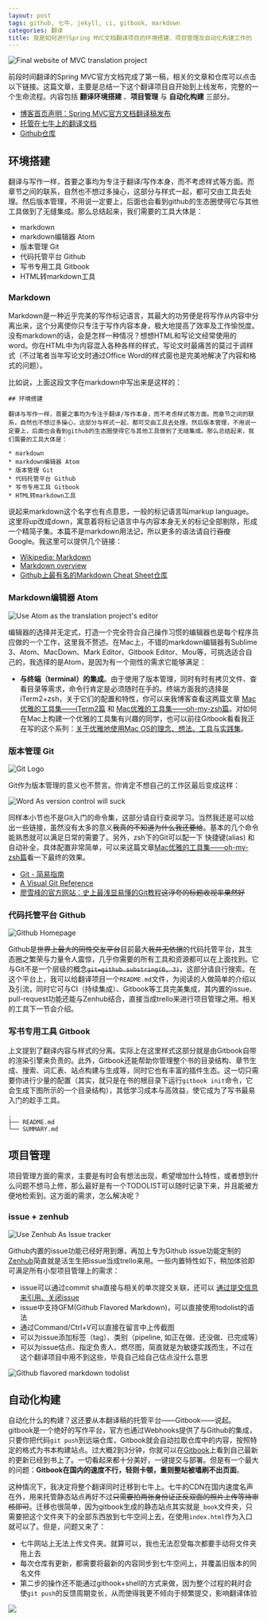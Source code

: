 ```yaml
---
layout: post
tags: github, 七牛, jekyll, ci, gitbook, markdown
categories: 翻译
title: 我是如何进行Spring MVC文档翻译项目的环境搭建、项目管理及自动化构建工作的
---
```


![](http://7xqu8w.com1.z0.glb.clouddn.com/spring-mvc-translation-project-final-representation.png "Final website of MVC translation project")

前段时间翻译的Spring MVC官方文档完成了第一稿，相关的文章和仓库可以点击以下链接。这篇文章，主要是总结一下这个翻译项目自开始到上线发布，完整的一个生命流程。内容包括 **翻译环境搭建** 、**项目管理** 与 **自动化构建** 三部分。

* [博客首页声明：Spring MVC官方文档翻译稿发布](http://blog.linesh.tw/#/posts/2016-06-23-spring-mvc-documentation-reference)
* [托管在七牛上的翻译文档](http://mvc.linesh.tw)
* [Github仓库](https://github.com/linesh-simplicity/translation-spring-mvc-4-documentation)

## 环境搭建

翻译与写作一样，首要之事均为专注于翻译/写作本身，而不考虑样式等方面。而章节之间的联系，自然也不想过多操心，这部分与样式一起，都可交由工具去处理。然后版本管理，不用说一定要上，后面也会看到github的生态圈使得它与其他工具做到了无缝集成。那么总结起来，我们需要的工具大体是：

* markdown
* markdown编辑器 Atom
* 版本管理 Git
* 代码托管平台 Github
* 写书专用工具 Gitbook
* HTML转markdown工具

### Markdown

Markdown是一种近乎完美的写作标记语言，其最大的功劳便是将写作从内容中分离出来，这个分离使你只专注于写作内容本身，极大地提高了效率及工作愉悦度。没有markdown的话，会是怎样一种情况？想想HTML和写论文经常使用的word。你在HTML中为内容混入各种各样的样式，写论文时最痛苦的莫过于调样式（不过笔者当年写论文时通过Office Word的样式窗也是完美地解决了内容和格式的问题）。

比如说，上面这段文字在markdown中写出来是这样的：

```
## 环境搭建

翻译与写作一样，首要之事均为专注于翻译/写作本身，而不考虑样式等方面。而章节之间的联系，自然也不想过多操心，这部分与样式一起，都可交由工具去处理。然后版本管理，不用说一定要上，后面也会看到github的生态圈使得它与其他工具做到了无缝集成。那么总结起来，我们需要的工具大体是：

* markdown
* markdown编辑器 Atom
* 版本管理 Git
* 代码托管平台 Github
* 写书专用工具 Gitbook
* HTML转markdown工具
```

说起来markdown这个名字也有点意思，一般的标记语言叫markup language。这里将up改成down，寓意着将标记语言中与内容本身无关的标记全部剔除，形成一个精简子集。本篇不是markdown用法记，所以更多的语法请自行~~百度~~Google。我这里可以提供几个链接：

* [Wikipedia: Markdown](https://en.wikipedia.org/wiki/Markdown)
* [Markdown overview](https://daringfireball.net/projects/markdown/)
* [Github上最有名的Markdown Cheat Sheet仓库](https://github.com/adam-p/markdown-here/wiki/Markdown-Cheatsheet)

### Markdown编辑器 Atom

![](http://7xqu8w.com1.z0.glb.clouddn.com/atom-as-translation-project-editor.png "Use Atom as the translation project's editor")

编辑器的选择并无定式，打造一个完全符合自己操作习惯的编辑器也是每个程序员应做的一个工作，这里我不赘述。在Mac上，不错的markdown编辑器有Sublime 3、Atom、MacDown、Mark Editor、Gitbook Editor、Mou等，可挑选适合自己的，我选择的是Atom，是因为有一个刚性的需求它能够满足：

* **与终端（terminal）的集成**。由于使用了版本管理，同时有时有拷贝文件、查看目录等需求，命令行肯定是必须随时在手的。终端方面我的选择是iTerm2+zsh，关于它们的配置和特性，你可以来我博客查看这两篇文章 [Mac优雅的工具集——iTerm2篇](http://blog.linesh.tw/#/posts/2016-03-11-elegant-mac-iterm2) 和 [Mac优雅的工具集——oh-my-zsh篇](http://blog.linesh.tw/#/posts/2016-03-13-elegant-mac-oh-my-zsh)。对如何在Mac上构建一个优雅的工具集有兴趣的同学，也可以前往Gitbook看看我正在写的这个系列：[关于优雅地使用Mac OS的理念、想法、工具与实践集](https://linesh.gitbooks.io/gitbook-elegant-mac-tools-system-closure/content/index.html)。

### 版本管理 Git

![](http://7xqu8w.com1.z0.glb.clouddn.com/git-logo.png "Git Logo")

Git作为版本管理的意义也不赘言。你肯定不想自己的工作区最后变成这样：

![](http://7xqu8w.com1.z0.glb.clouddn.com/word-as-version-manager.jpeg "Word As version control will suck")

同样本小节也不是Git入门的命令集，这部分请自行查阅学习。当然我还是可以给出一些链接，虽然没有太多的意义~~我真的不知道为什么我还要给~~。基本的几个命令能熟悉就可以满足日常的需要了。另外，zsh下的Git可以配一下 快捷键(alias) 和 自动补全，具体配置非常简单，可以来这篇文章[Mac优雅的工具集——oh-my-zsh篇](http://blog.linesh.tw/#/posts/2016-03-13-elegant-mac-oh-my-zsh)看一下最终的效果。

* [Git - 简易指南](http://www.bootcss.com/p/git-guide/)
* [A Visual Git Reference](http://marklodato.github.io/visual-git-guide/index-en.html)
* [廖雪峰的官方网站：史上最浅显易懂的Git教程](http://www.liaoxuefeng.com/wiki/0013739516305929606dd18361248578c67b8067c8c017b000/)~~这浮夸的标题收视率果然好~~

### 代码托管平台 Github

![](http://7xqu8w.com1.z0.glb.clouddn.com/github-homepage.png "Github Homepage")

Github是~~世界上最大的同性交友平台~~目前最大~~我并无依据~~的代码托管平台，其生态圈之繁荣与力量令人震惊，几乎你需要的所有工具和资源都可以在上面找到。它与Git不是一个层级的概念~~`git=github.substring(0, 3)`~~，这部分请自行搜索。在这个平台上，我可以给翻译项目一个`README.md`文件，为阅读的人做简单的介绍以及引流，同时它可与CI（持续集成）、Gitbook等工具完美集成，其内置的issue、pull-request功能还能与Zenhub结合，直接当成trello来进行项目管理之用。相关的工具下一节会介绍。

### 写书专用工具 Gitbook

上文提到了翻译内容与样式的分离。实际上在这里样式这部分就是由Gitbook自带的渲染引擎来负责的。此外，Gitbook还能帮助你管理整个书的目录结构、章节生成、搜索、词汇表、站点构建与生成等，同时它也有丰富的插件生态。这一切只需要你进行少量的配置（其实，就只是在书的根目录下运行`gitbook init`命令，它会生成下图所示的一个目录结构），其低学习成本与高效益，使它成为了写书最易入门的趁手工具。

```
.
├── README.md
└── SUMMARY.md
```

## 项目管理

项目管理方面的需求，主要是有时会有想法出现，希望增加什么特性，或者想到什么问题不想马上修，那么最好是有一个TODOLIST可以随时记录下来，并且能被方便地检索到。这方面的需求，怎么解决呢？

### issue + zenhub

![](http://7xqu8w.com1.z0.glb.clouddn.com/zenhub-as-issue-tracker.png "Use Zenhub As Issue tracker")

Github内置的issue功能已经好用到爆，再加上专为Github issue功能定制的[Zenhub](https://www.zenhub.com/)简直就是活生生把issue当成trello来用。一些内置特性如下，稍加体验即可满足所有小型项目管理上的需求：

* issue可以通过commit sha直接与相关的单次提交关联，还可以 [通过提交信息来引用、关闭issue](https://help.github.com/articles/closing-issues-via-commit-messages/)
* issue中支持GFM(Github Flavored Markdown)，可以直接使用todolist的语法
* 通过Command/Ctrl+V可以直接在留言中上传截图
* 可以为issue添加标签（tag）、类别（pipeline, 如正在做、还没做、已完成等）
* 可以为issue估点、指定负责人、燃尽图，简直就是为敏捷实践而生，不过在这个翻译项目中用不到这些，毕竟自己给自己估点没什么意思

![](http://7xqu8w.com1.z0.glb.clouddn.com/github-flavored-markdown-todolist.png "Github flavored markdown todolist")

## 自动化构建

自动化什么的构建？这还要从本翻译稿的托管平台——Gitbook——说起。gitbook是一个绝好的写作平台，官方也通过Webhooks提供了与Github的集成，只要你把代码`git push`到远端仓库，Gitbook就会自动拉取仓库中的内容，按照特定的格式为书本构建站点。过大概2到3分钟，你就可以在[Gitbook](https://linesh.gitbooks.io/spring-mvc-documentation-linesh-translation/content/)上看到自己最新的更新已经到书上了。一切看起来都十分美好，一键提交与部署。但是有一个最大的问题：**Gitbook在国内的速度不行，轻则卡顿，重则整站被墙刷不出页面**。

这种情况下，我决定将整个翻译同时迁移到七牛上。七牛的CDN在国内速度名声在外，用来托管静态站点再好不过~~只需要拍两张身份证正反双面的照片上传等待审核即可~~。迁移也很简单，因为gitbook生成的静态站点其实就是`_book`文件夹，只需要把这个文件夹下的全部东西放到七牛空间上去，在使用`index.html`作为入口就可以了。但是，问题又来了：

* 七牛网站上无法上传文件夹。就算可以，我也无法忍受每次都要手动将文件夹拖上去
* 每次仓库有更新，都需要将最新的内容同步到七牛空间上，并覆盖旧版本的同名文件
* 第二步的操作还不能通过githook+shell的方式来做，因为整个过程的耗时会使`git push`的反馈周期变长，从而使得我更不倾向于频繁提交，影响翻译体验

<!-- 

1. 确保使用正确的gitbook和gitbook-cli版本进行`gitbook build`构建，生成`_book`目录：
  * 使用npm引入最新的gitbook和gitbook-cli：`npm install gitbook gitbook-cli --save`
  * 在`book.json`中指定要使用的gitbook版本：` "gitbook": ">=3.1.0" `
2. 将生成的`_book`目录同步到七牛云。七牛提供了相应的开发者工具，只需要调用其API即可：`./qrsync ./conf.json`

其中第二步，最容易想到的就是利用`git hook`的方式，在提交前调用七牛的API接口。但这个过程可能需要持续3~5分钟，这是我等不起的，这会让我尽量避免去push，进而使得我无法频繁提交。并且，提交就是提交，构建过程并不是我所需要关心的，也不需要让它占用我的时间。那么，很自然地想到， **是否能将这个过程放到远端来执行呢？**

这不就是CI的作用嘛！想到这里，马上安装一个Jenkins撸起

* 安装Jenkins
* 新建一个free-style的项目
* 配置git仓库地址、配置credential、配置Poll SCM
* 安装Hudson Post Build插件：用于在构建完成后、七牛同步前执行一些脚本
* 安装七牛云-jenkins插件：用于完成目录到七牛的自动同步
* 注册一个七牛云开发者账号（如果要自定义域名，必须实名认证~~简直是坑~~并且账户里10元以上人民币）
* 写点脚本 -->

![](http://7xqu8w.com1.z0.glb.clouddn.com/jenkins-pipeline-final-success.png)
